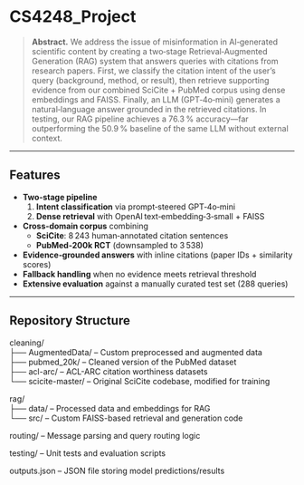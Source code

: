 # CS4248_Project

> **Abstract.** We address the issue of misinformation in AI‑generated scientific content by creating a two‑stage Retrieval‑Augmented Generation (RAG) system that answers queries with citations from research papers. First, we classify the citation intent of the user’s query (background, method, or result), then retrieve supporting evidence from our combined SciCite + PubMed corpus using dense embeddings and FAISS. Finally, an LLM (GPT‑4o‑mini) generates a natural‐language answer grounded in the retrieved citations. In testing, our RAG pipeline achieves a 76.3 % accuracy—far outperforming the 50.9 % baseline of the same LLM without external context.

---

## Features

- **Two‑stage pipeline**  
  1. **Intent classification** via prompt‑steered GPT‑4o‑mini  
  2. **Dense retrieval** with OpenAI text‑embedding‑3‑small + FAISS  
- **Cross‑domain corpus** combining  
  - **SciCite**: 8 243 human‑annotated citation sentences  
  - **PubMed‑200k RCT** (downsampled to 3 538)  
- **Evidence‑grounded answers** with inline citations (paper IDs + similarity scores)  
- **Fallback handling** when no evidence meets retrieval threshold  
- **Extensive evaluation** against a manually curated test set (288 queries)  

---

## Repository Structure
cleaning/  
    ├── AugmentedData/ – Custom preprocessed and augmented data  
    ├── pubmed_20k/ – Cleaned version of the PubMed dataset  
    ├── acl-arc/ – ACL-ARC citation worthiness datasets  
    └── scicite-master/ – Original SciCite codebase, modified for training  

rag/  
    ├── data/ – Processed data and embeddings for RAG  
    └── src/ – Custom FAISS-based retrieval and generation code  

routing/ – Message parsing and query routing logic  

testing/ – Unit tests and evaluation scripts  

outputs.json – JSON file storing model predictions/results  


